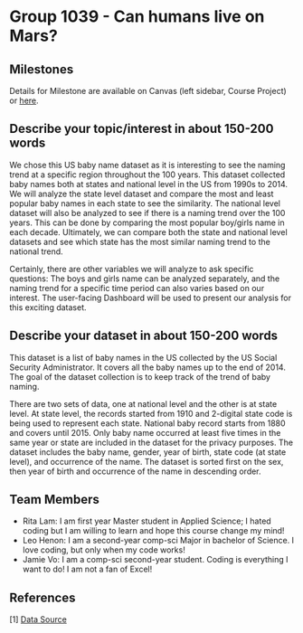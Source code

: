 # Group 1039 - Can humans live on Mars?
## Milestones

Details for Milestone are available on Canvas (left sidebar, Course Project) or [here](https://firas.moosvi.com/courses/data301/project/milestone01.html).

## Describe your topic/interest in about 150-200 words

We chose this US baby name dataset as it is interesting to see the naming trend at a specific region throughout the 100 years.  This dataset collected baby names both at states and national level in the US from 1990s to 2014. We will analyze the state level dataset and compare the most and least popular baby names in each state to see the similarity. The national level dataset will also be analyzed to see if there is a naming trend over the 100 years. This can be done by comparing the most popular boy/girls name in each decade. Ultimately, we can compare both the state and national level datasets and see which state has the most similar naming trend to the national trend. 

Certainly, there are other variables we will analyze to ask specific questions: The boys and girls name can be analyzed separately, and the naming trend for a specific time period can also varies based on our interest. The user-facing Dashboard will be used to present our analysis for this exciting dataset. 


## Describe your dataset in about 150-200 words

This dataset is a list of baby names in the US collected by the US Social Security Administrator. It covers all the baby names up to the end of 2014. The goal of the dataset collection is to keep track of the trend of baby naming.

There are two sets of data, one at national level and the other is at state level. At state level, the records started from 1910 and 2-digital state code is being used to represent each state. National baby record starts from 1880 and covers until 2015. Only baby name occurred at least five times in the same year or state are included in the dataset for the privacy purposes. The dataset includes the baby name, gender, year of birth, state code (at state level), and occurrence of the name. The dataset is sorted first on the sex, then year of birth and occurrence of the name in descending order.


## Team Members

- Rita Lam: I am first year Master student in Applied Science; I hated coding but I am willing to learn and hope this course change my mind!
- Leo Henon: I am a second-year comp-sci Major in bachelor of Science. I love coding, but only when my code works!
- Jamie Vo: I am a comp-sci second-year student. Coding is everything I want to do! I am not a fan of Excel!

## References

[1] [Data Source](https://www.kaggle.com/kaggle/us-baby-names)
